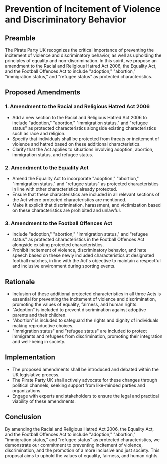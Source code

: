 # Prevention of Incitement of Violence and Discriminatory Behavior

## Preamble
The Pirate Party UK recognizes the critical importance of preventing the incitement of violence and discriminatory behavior, as well as upholding the principles of equality and non-discrimination. In this spirit, we propose an amendment to the Racial and Religious Hatred Act 2006, the Equality Act, and the Football Offences Act to include "adoption," "abortion," "immigration status," and "refugee status" as protected characteristics.

## Proposed Amendments

### 1. Amendment to the Racial and Religious Hatred Act 2006
- Add a new section to the Racial and Religious Hatred Act 2006 to include "adoption," "abortion," "immigration status," and "refugee status" as protected characteristics alongside existing characteristics such as race and religion.
- Specify that individuals shall be protected from threats or incitement of violence and hatred based on these additional characteristics.
- Clarify that the Act applies to situations involving adoption, abortion, immigration status, and refugee status.

### 2. Amendment to the Equality Act
- Amend the Equality Act to incorporate "adoption," "abortion," "immigration status," and "refugee status" as protected characteristics in line with other characteristics already protected.
- Ensure that these characteristics are included in all relevant sections of the Act where protected characteristics are mentioned.
- Make it explicit that discrimination, harassment, and victimization based on these characteristics are prohibited and unlawful.

### 3. Amendment to the Football Offences Act
- Include "adoption," "abortion," "immigration status," and "refugee status" as protected characteristics in the Football Offences Act alongside existing protected characteristics.
- Prohibit incitement of violence, discriminatory behavior, and hate speech based on these newly included characteristics at designated football matches, in line with the Act's objective to maintain a respectful and inclusive environment during sporting events.

## Rationale
- Inclusion of these additional protected characteristics in all three Acts is essential for preventing the incitement of violence and discrimination, promoting the values of equality, fairness, and human rights.
- "Adoption" is included to prevent discrimination against adoptive parents and their children.
- "Abortion" is included to safeguard the rights and dignity of individuals making reproductive choices.
- "Immigration status" and "refugee status" are included to protect immigrants and refugees from discrimination, promoting their integration and well-being in society.

## Implementation
- The proposed amendments shall be introduced and debated within the UK legislative process.
- The Pirate Party UK shall actively advocate for these changes through political channels, seeking support from like-minded parties and organizations.
- Engage with experts and stakeholders to ensure the legal and practical viability of these amendments.

## Conclusion
By amending the Racial and Religious Hatred Act 2006, the Equality Act, and the Football Offences Act to include "adoption," "abortion," "immigration status," and "refugee status" as protected characteristics, we demonstrate our commitment to preventing incitement of violence, discrimination, and the promotion of a more inclusive and just society. This proposal aims to uphold the values of equality, fairness, and human rights.
